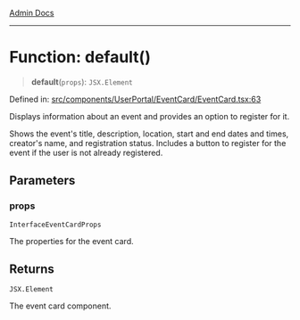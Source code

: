 [Admin Docs](/)

***

# Function: default()

> **default**(`props`): `JSX.Element`

Defined in: [src/components/UserPortal/EventCard/EventCard.tsx:63](https://github.com/Aad1tya27/talawa-admin/blob/dd4a08e622d0fa38bcf9758a530e8cdf917dbac8/src/components/UserPortal/EventCard/EventCard.tsx#L63)

Displays information about an event and provides an option to register for it.

Shows the event's title, description, location, start and end dates and times,
creator's name, and registration status. Includes a button to register for the event
if the user is not already registered.

## Parameters

### props

`InterfaceEventCardProps`

The properties for the event card.

## Returns

`JSX.Element`

The event card component.
